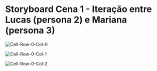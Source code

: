 # Storyboard Cena 1 - Iteração entre Lucas (persona 2) e Mariana (persona 3)

![Cell-Row-0-Col-0](https://github.com/user-attachments/assets/ef694903-9e9d-4b8b-bb8f-d38506739f28)

![Cell-Row-0-Col-1](https://github.com/user-attachments/assets/0666a756-64f4-4ac6-8717-c6863f79cb75)

![Cell-Row-0-Col-2](https://github.com/user-attachments/assets/531f81d7-dec7-48ae-87d9-45c17d783c55)
